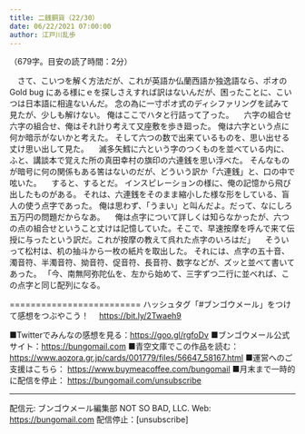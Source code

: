 ```yaml
---
title: 二銭銅貨（22/30）
date: 06/22/2021 07:00:00
author: 江戸川乱歩
---
```


（679字。目安の読了時間：2分）

　さて、こいつを解く方法だが、これが英語か仏蘭西語か独逸語なら、ポオの Gold bug にある様にｅを探しさえすれば訳はないんだが、困ったことに、こいつは日本語に相違ないんだ。
念の為に一寸ポオ式のディシファリングを試みて見たが、少しも解けない。
俺はここでハタと行詰って了った。
　六字の組合せ六字の組合せ、俺はそれ計り考えて又座敷を歩き廻った。
俺は六字という点に何か暗示がないかと考えた。
そして六つの数で出来ているものを、思い出せる丈け思い出して見た。
　滅多矢鱈に六という字のつくものを並べている内に、ふと、講談本で覚えた所の真田幸村の旗印の六連銭を思い浮べた。
そんなものが暗号に何の関係もある筈はないのだが、どういう訳か「六連銭」と、口の中で呟いた。
　すると、するとだ。
インスピレーションの様に、俺の記憶から飛び出したものがある。
それは、六連銭をそのまま縮小した様な形をしている、盲人の使う点字であった。
俺は思わず、「うまい」と叫んだよ。だって、なにしろ五万円の問題だからなあ。
　俺は点字について詳しくは知らなかったが、六つの点の組合せということ丈けは記憶していた。そこで、早速按摩を呼んで来て伝授に与ったという訳だ。これが按摩の教えて呉れた点字のいろはだ」
　そういって松村は、机の抽斗から一枚の紙片を取出した。
それには、点字の五十音、濁音符、半濁音符、拗音符、促音符、長音符、数字などが、ズッと並べて書いてあった。
「今、南無阿弥陀仏を、左から始めて、三字ずつ二行に並べれば、この点字と同じ配列になる。

=========================
ハッシュタグ「#ブンゴウメール」をつけて感想をつぶやこう！　
https://bit.ly/2Twaeh9

■Twitterでみんなの感想を見る：https://goo.gl/rgfoDv
■ブンゴウメール公式サイト：https://bungomail.com
■青空文庫でこの作品を読む：https://www.aozora.gr.jp/cards/001779/files/56647_58167.html
■運営へのご支援はこちら： https://www.buymeacoffee.com/bungomail
■月末まで一時的に配信を停止： https://bungomail.com/unsubscribe

-------
配信元: ブンゴウメール編集部
NOT SO BAD, LLC.
Web: https://bungomail.com
配信停止：[unsubscribe]

